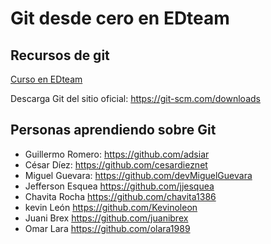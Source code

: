 # Git desde cero en EDteam

## Recursos de git

[Curso en EDteam](https://ed.team/git)

Descarga Git del sitio oficial: https://git-scm.com/downloads

## Personas aprendiendo sobre Git

- Guillermo Romero: https://github.com/adsiar
- César Díez: https://github.com/cesardieznet
- Miguel Guevara: https://github.com/devMiguelGuevara
- Jefferson Esquea https://github.com/jjesquea
- Chavita Rocha https://github.com/chavita1386
- kevin León https://github.com/Kevinoleon
- Juani Brex https://github.com/juanibrex
- Omar Lara https://github.com/olara1989
